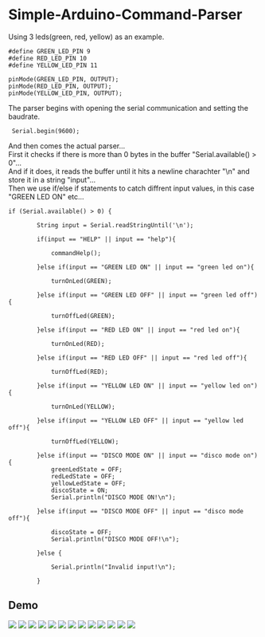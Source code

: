 # Simple-Arduino-Command-Parser
Using 3 leds(green, red, yellow) as an example.
```
#define GREEN_LED_PIN 9
#define RED_LED_PIN 10
#define YELLOW_LED_PIN 11

pinMode(GREEN_LED_PIN, OUTPUT); 
pinMode(RED_LED_PIN, OUTPUT);
pinMode(YELLOW_LED_PIN, OUTPUT);

```
The parser begins with opening the serial communication and setting the baudrate.
```
 Serial.begin(9600);
```

And then comes the actual parser...<br>
First it checks if there is more than 0 bytes in the buffer "Serial.available() > 0"...<br>
And if it does, it reads the buffer until it hits a newline charachter "\n" and store it in a string "input"...<br>
Then we use if/else if statements to catch diffrent input values, in this case "GREEN LED ON" etc...
```
if (Serial.available() > 0) {

        String input = Serial.readStringUntil('\n'); 

        if(input == "HELP" || input == "help"){

            commandHelp();

        }else if(input == "GREEN LED ON" || input == "green led on"){

            turnOnLed(GREEN);

        }else if(input == "GREEN LED OFF" || input == "green led off"){

            turnOffLed(GREEN);

        }else if(input == "RED LED ON" || input == "red led on"){

            turnOnLed(RED);

        }else if(input == "RED LED OFF" || input == "red led off"){

            turnOffLed(RED);

        }else if(input == "YELLOW LED ON" || input == "yellow led on"){

            turnOnLed(YELLOW);

        }else if(input == "YELLOW LED OFF" || input == "yellow led off"){
            
            turnOffLed(YELLOW);

        }else if(input == "DISCO MODE ON" || input == "disco mode on"){
            greenLedState = OFF;
            redLedState = OFF;
            yellowLedState = OFF;
            discoState = ON;
            Serial.println("DISCO MODE ON!\n");

        }else if(input == "DISCO MODE OFF" || input == "disco mode off"){

            discoState = OFF;
            Serial.println("DISCO MODE OFF!\n");

        }else {

            Serial.println("Invalid input!\n");

        }
```

## Demo
![](DemoPics/1.png)
![](DemoPics/2.png)
![](DemoPics/1-1.jpg)
![](DemoPics/3.png)
![](DemoPics/4.png)
![](DemoPics/4-1.jpg)
![](DemoPics/5.png)
![](DemoPics/5-1.jpg)
![](DemoPics/6.png)
![](DemoPics/6-1.jpg)
![](DemoPics/7.png)
![](DemoPics/7-1.gif)
![](DemoPics/8.png)
